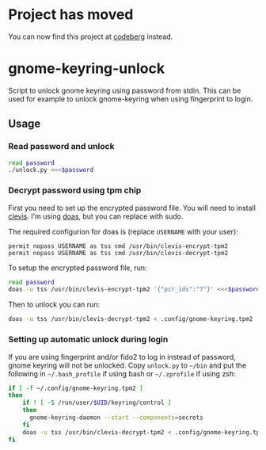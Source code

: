 <!--
SPDX-FileCopyrightText: 2022 Håvard Moen <post@haavard.name>

SPDX-License-Identifier: GPL-3.0-or-later
-->


# Project has moved

You can now find this project at [codeberg](https://codeberg.org/umglurf/gnome-keyring-unlock) instead.

# gnome-keyring-unlock

Script to unlock gnome keyring using password from stdin. This can be used for example to unlock gnome-keyring when using fingerprint to login.

## Usage

### Read password and unlock

```bash
read password
./unlock.py <<<$password
```

### Decrypt password using tpm chip

First you need to set up the encrypted password file. You will need to install [clevis](https://github.com/latchset/clevis).
I'm using [doas](https://github.com/slicer69/doas), but you can replace with sudo.

The required configurion for doas is (replace `USERNAME` with your user):
```
permit nopass USERNAME as tss cmd /usr/bin/clevis-encrypt-tpm2
permit nopass USERNAME as tss cmd /usr/bin/clevis-decrypt-tpm2
```

To setup the encrypted password file, run:

```bash
read password
doas -u tss /usr/bin/clevis-encrypt-tpm2 '{"pcr_ids":"7"}' <<<$password > ~/.config/gnome-keyring.tpm2
```

Then to unlock you can run:
```bash
doas -u tss /usr/bin/clevis-decrypt-tpm2 < .config/gnome-keyring.tpm2 | ./unlock.py
```

### Setting up automatic unlock during login

If you are using fingerprint and/or fido2 to log in instead of password,
gnome keyring will not be unlocked.
Copy `unlock.py` to `~/bin` and put the following in `~/.bash_profile`
if using bash or `~/.zprofile` if using zsh:

```bash
if [ -f ~/.config/gnome-keyring.tpm2 ]
then
    if ! [ -S /run/user/$UID/keyring/control ]
    then
      gnome-keyring-daemon --start --components=secrets
    fi
    doas -u tss /usr/bin/clevis-decrypt-tpm2 < .config/gnome-keyring.tpm2 | ~/bin/unlock.py
fi
```
